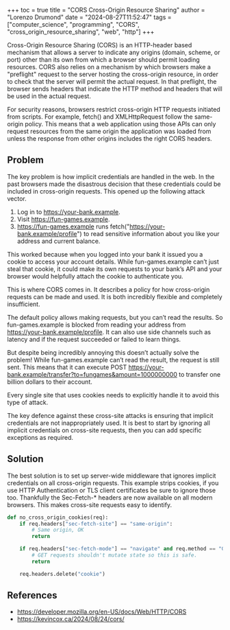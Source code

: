 +++
toc = true
title = "CORS Cross-Origin Resource Sharing"
author = "Lorenzo Drumond"
date = "2024-08-27T11:52:47"
tags = ["computer_science",  "programming",  "CORS",  "cross_origin_resource_sharing",  "web",  "http"]
+++



Cross-Origin Resource Sharing (CORS) is an HTTP-header based mechanism that allows a server to indicate any origins (domain, scheme, or port) other than its own from which a browser should permit loading resources. CORS also relies on a mechanism by which browsers make a "preflight" request to the server hosting the cross-origin resource, in order to check that the server will permit the actual request. In that preflight, the browser sends headers that indicate the HTTP method and headers that will be used in the actual request.

For security reasons, browsers restrict cross-origin HTTP requests initiated from scripts. For example, fetch() and XMLHttpRequest follow the same-origin policy. This means that a web application using those APIs can only request resources from the same origin the application was loaded from unless the response from other origins includes the right CORS headers.

## Problem

The key problem is how implicit credentials are handled in the web. In the past browsers made the disastrous decision that these credentials could be included in cross-origin requests. This opened up the following attack vector.

1. Log in to https://your-bank.example.
2. Visit https://fun-games.example.
3. https://fun-games.example runs fetch("https://your-bank.example/profile") to read sensitive information about you like your address and current balance.

This worked because when you logged into your bank it issued you a cookie to access your account details. While fun-games.example can’t just steal that cookie, it could make its own requests to your bank’s API and your browser would helpfully attach the cookie to authenticate you.

This is where CORS comes in. It describes a policy for how cross-origin requests can be made and used. It is both incredibly flexible and completely insufficient.

The default policy allows making requests, but you can’t read the results. So fun-games.example is blocked from reading your address from https://your-bank.example/profile. It can also use side channels such as latency and if the request succeeded or failed to learn things.

But despite being incredibly annoying this doesn’t actually solve the problem! While fun-games.example can’t read the result, the request is still sent. This means that it can execute POST https://your-bank.example/transfer?to=fungames&amount=1000000000 to transfer one billion dollars to their account.

Every single site that uses cookies needs to explicitly handle it to avoid this type of attack.

The key defence against these cross-site attacks is ensuring that implicit credentials are not inappropriately used. It is best to start by ignoring all implicit credentials on cross-site requests, then you can add specific exceptions as required.

## Solution

The best solution is to set up server-wide middleware that ignores implicit credentials on all cross-origin requests. This example strips cookies, if you use HTTP Authentication or TLS client certificates be sure to ignore those too. Thankfully the Sec-Fetch-* headers are now available on all modern browsers. This makes cross-site requests easy to identify.

```python
def no_cross_origin_cookies(req):
	if req.headers["sec-fetch-site"] == "same-origin":
		# Same origin, OK
		return

	if req.headers["sec-fetch-mode"] == "navigate" and req.method == "GET":
		# GET requests shouldn't mutate state so this is safe.
		return

	req.headers.delete("cookie")
```

## References

- https://developer.mozilla.org/en-US/docs/Web/HTTP/CORS
- https://kevincox.ca/2024/08/24/cors/
